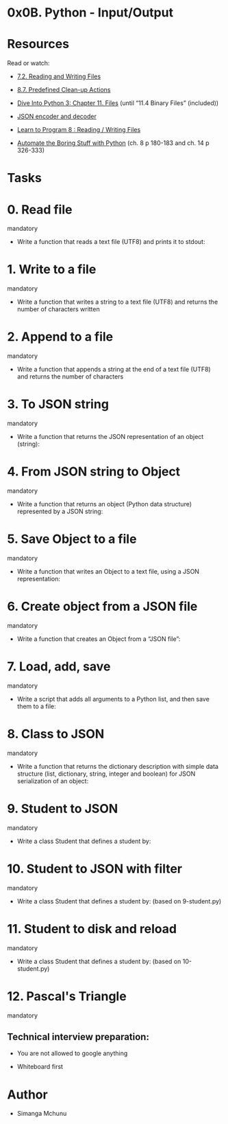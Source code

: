 # 0x0B. Python - Input/Output

# Resources

Read or watch:



- [7.2. Reading and Writing Files](https://alx-intranet.hbtn.io/rltoken/hFlrZ9E1XROVWcjwwyF52A)

- [8.7. Predefined Clean-up Actions](https://alx-intranet.hbtn.io/rltoken/0OZ9fzPRjmKWZsID9IRJSg)

- [Dive Into Python 3: Chapter 11. Files](https://alx-intranet.hbtn.io/rltoken/0osPfNU5d3Shh9PFWgYm9A) (until “11.4 Binary Files” (included))

- [JSON encoder and decoder](https://alx-intranet.hbtn.io/rltoken/l0B9_pFn1tgBvE7FrT14Zw)

- [Learn to Program 8 : Reading / Writing Files](https://alx-intranet.hbtn.io/rltoken/ZvtAdnUzjnEVu1sjg3m_tQ)

- [Automate the Boring Stuff with Python](https://alx-intranet.hbtn.io/rltoken/Ej8YjhxLXpzHW7_rNMd9XQ) (ch. 8 p 180-183 and ch. 14 p 326-333)

# Tasks

# 0. Read file

mandatory

- Write a function that reads a text file (UTF8) and prints it to stdout:

# 1. Write to a file

mandatory

- Write a function that writes a string to a text file (UTF8) and returns the number of characters written

# 2. Append to a file

mandatory

- Write a function that appends a string at the end of a text file (UTF8) and returns the number of characters

# 3. To JSON string

mandatory

- Write a function that returns the JSON representation of an object (string):

# 4. From JSON string to Object

mandatory

- Write a function that returns an object (Python data structure) represented by a JSON string:

# 5. Save Object to a file

mandatory

- Write a function that writes an Object to a text file, using a JSON representation:

# 6. Create object from a JSON file

mandatory

- Write a function that creates an Object from a “JSON file”:

# 7. Load, add, save

mandatory

- Write a script that adds all arguments to a Python list, and then save them to a file:

# 8. Class to JSON

mandatory

- Write a function that returns the dictionary description with simple data structure (list, dictionary, string, integer and boolean) for JSON serialization of an object:

# 9. Student to JSON

mandatory

- Write a class Student that defines a student by:

# 10. Student to JSON with filter

mandatory

- Write a class Student that defines a student by: (based on 9-student.py)

# 11. Student to disk and reload

mandatory

- Write a class Student that defines a student by: (based on 10-student.py)

# 12. Pascal's Triangle

mandatory

## Technical interview preparation:



- You are not allowed to google anything

- Whiteboard first


# Author
- Simanga Mchunu

